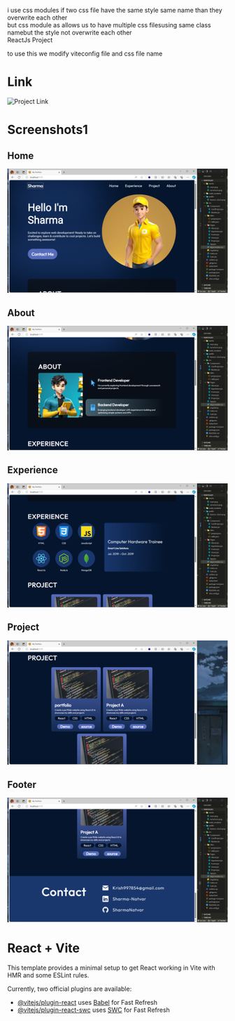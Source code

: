 i use css modules 
if two css file have the same style same name than  they overwrite each other\
but css module as allows us to have multiple css filesusing same class namebut the style not overwrite each other\
ReactJs Project

to use this we modify viteconfig file and css file name

# Link
![Project Link](https://sharma-natvar.netlify.app/)

# Screenshots1

## Home

![App Screenshot](https://github.com/SharmaNatvar/frontEnd_project/blob/main/portfolio1/assets/ss/img0.png)



## About

![App Screenshot](https://github.com/SharmaNatvar/frontEnd_project/blob/main/portfolio1/assets/ss/img1.png)



## Experience

![App Screenshot](https://github.com/SharmaNatvar/frontEnd_project/blob/main/portfolio1/assets/ss/img2.png)




## Project

![App Screenshot](https://github.com/SharmaNatvar/frontEnd_project/blob/main/portfolio1/assets/ss/img3.png)




## Footer

![App Screenshot](https://github.com/SharmaNatvar/frontEnd_project/blob/main/portfolio1/assets/ss/img4.png)




# React + Vite

This template provides a minimal setup to get React working in Vite with HMR and some ESLint rules.

Currently, two official plugins are available:

- [@vitejs/plugin-react](https://github.com/vitejs/vite-plugin-react/blob/main/packages/plugin-react/README.md) uses [Babel](https://babeljs.io/) for Fast Refresh
- [@vitejs/plugin-react-swc](https://github.com/vitejs/vite-plugin-react-swc) uses [SWC](https://swc.rs/) for Fast Refresh
